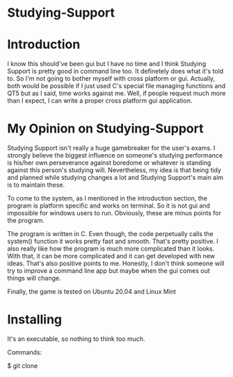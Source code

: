 # Studying-Support
# Introduction

I know this should've been gui but I have no time and I think Studying Support is pretty good in command line too. It definetely does what it's told to. So I'm not going to bother myself with cross platform or gui. Actually, both would be possible if I just used C's special file managing functions and QT5 but as I said, time works against me. Well, if people request much more than I expect, I can write a proper cross platform gui application.  

# My Opinion on Studying-Support

Studying Support isn't really a huge gamebreaker for the user's exams. I strongly believe the biggest influence on someone's studying performance is his/her own perseverance against boredome or whatever is standing against this person's studying will. Nevertheless, my idea is that being tidy and planned while studying changes a lot and Studying Support's main aim is to maintain these.

To come to the system, as I mentioned in the introduction section, the program is platform specific and works on terminal. So it is not gui and impossible for windows users to run. Obviously, these are minus points for the program. 

The program is written in C. Even though, the code perpetually calls the system() function it works pretty fast and smooth. That's pretty positive. I also really like how the program is much more complicated than it looks. With that, it can be more complicated and it can get developed with new ideas. That's also positive points to me. Honestly, I don't think someone will try to improve a command line app but maybe when the gui comes out things will change.  

Finally, the game is tested on Ubuntu 20.04 and Linux Mint

# Installing

It's an executable, so nothing to think too much.

Commands:

$ git clone 
